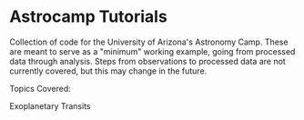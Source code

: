 # Astrocamp Tutorials

Collection of code for the University of Arizona's Astronomy Camp.
These are meant to serve as a "minimum" working example, going from processed data through analysis.
Steps from observations to processed data are not currently covered, but this may change in the future.

Topics Covered:

Exoplanetary Transits